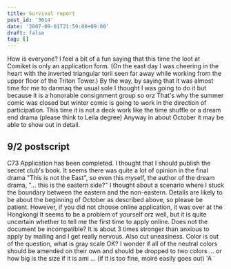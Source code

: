 ```yaml
---
title: Survival report
post_id: '3614'
date: '2007-09-01T21:59:00+09:00'
draft: false
tag: []
---
```


How is everyone? I feel a bit of a fun saying that this time the loot at Comiket is only an application form. (On the east day I was cheering in the heart with the inverted triangular torii seen far away while working from the upper floor of the Triton Tower.) By the way, by saying that it was almost time for me to danmaq the usual sole I thought I was going to do it but because it is a honorable consignment group so orz That's why the summer comic was closed but winter comic is going to work in the direction of participation. This time it is not a deck work like the time shuffle or a dream end drama (please think to Leila degree) Anyway in about October it may be able to show out in detail.

## 9/2 postscript

C73 Application has been completed. I thought that I should publish the secret club's book. It seems there was quite a lot of opinion in the final drama "This is not the East", so even this myself, the author of the dream drama, "... this is the eastern side?" I thought about a scenario where I stuck the boundary between the eastern and the non-eastern. Details are likely to be about the beginning of October as described above, so please be patient. However, if you did not choose online application, it was over at the Hongkongi It seems to be a problem of yourself orz well, but it is quite uncertain whether to tell me the first time to apply online. Does not the document be incompatible? It is about 3 times stronger than anxious to apply by mailing and I get really nervous. Also cut uneasiness. Color is out of the question, what is gray scale OK? I wonder if all of the neutral colors should be amended on their own and should be dropped to two colors ... or how big is the size if it is ami ... (if it is too fine, moiré easily goes out) 'A `